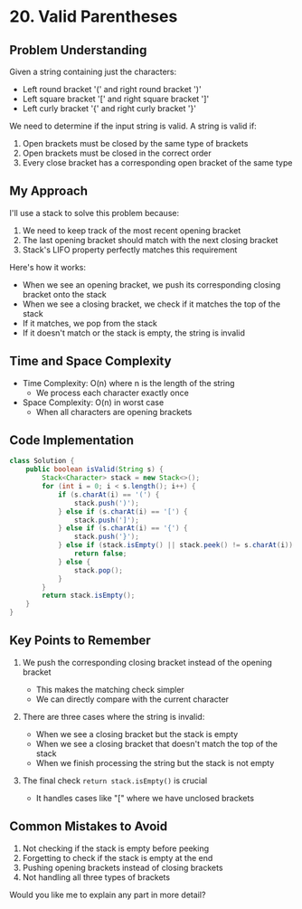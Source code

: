 # 20. Valid Parentheses

## Problem Understanding
Given a string containing just the characters:
- Left round bracket '(' and right round bracket ')'
- Left square bracket '[' and right square bracket ']'
- Left curly bracket '{' and right curly bracket '}'

We need to determine if the input string is valid. A string is valid if:
1. Open brackets must be closed by the same type of brackets
2. Open brackets must be closed in the correct order
3. Every close bracket has a corresponding open bracket of the same type

## My Approach
I'll use a stack to solve this problem because:
1. We need to keep track of the most recent opening bracket
2. The last opening bracket should match with the next closing bracket
3. Stack's LIFO property perfectly matches this requirement

Here's how it works:
- When we see an opening bracket, we push its corresponding closing bracket onto the stack
- When we see a closing bracket, we check if it matches the top of the stack
- If it matches, we pop from the stack
- If it doesn't match or the stack is empty, the string is invalid

## Time and Space Complexity
- Time Complexity: O(n) where n is the length of the string
  - We process each character exactly once
- Space Complexity: O(n) in worst case
  - When all characters are opening brackets

## Code Implementation
```java
class Solution {
    public boolean isValid(String s) {
        Stack<Character> stack = new Stack<>();
        for (int i = 0; i < s.length(); i++) {
            if (s.charAt(i) == '(') {
                stack.push(')');
            } else if (s.charAt(i) == '[') {
                stack.push(']');
            } else if (s.charAt(i) == '{') {
                stack.push('}');
            } else if (stack.isEmpty() || stack.peek() != s.charAt(i)) {
                return false;
            } else {
                stack.pop();
            }
        }
        return stack.isEmpty();
    }
}
```

## Key Points to Remember
1. We push the corresponding closing bracket instead of the opening bracket
   - This makes the matching check simpler
   - We can directly compare with the current character

2. There are three cases where the string is invalid:
   - When we see a closing bracket but the stack is empty
   - When we see a closing bracket that doesn't match the top of the stack
   - When we finish processing the string but the stack is not empty

3. The final check `return stack.isEmpty()` is crucial
   - It handles cases like "[" where we have unclosed brackets

## Common Mistakes to Avoid
1. Not checking if the stack is empty before peeking
2. Forgetting to check if the stack is empty at the end
3. Pushing opening brackets instead of closing brackets
4. Not handling all three types of brackets

Would you like me to explain any part in more detail? 